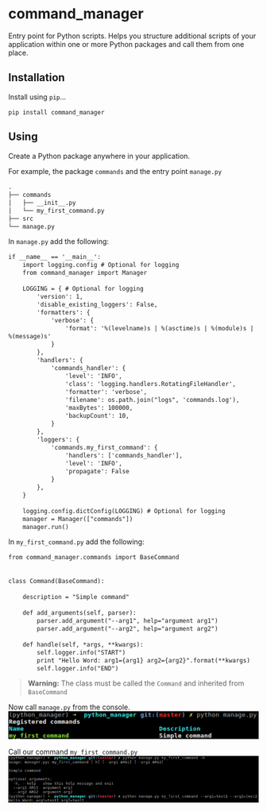 command_manager
===================


Entry point for Python scripts.
Helps you structure additional scripts of your application within one or more Python packages and call them from one place.

Installation
-------------
Install using `pip`...

    pip install command_manager

Using
-------------------
Create a Python package anywhere in your application.

For example, the package `commands` and the entry point `manage.py`

    .
    ├── commands
    │   ├── __init__.py
    │   └── my_first_command.py
    ├── src
    └── manage.py

In `manage.py` add the following:

    if __name__ == '__main__':
        import logging.config # Optional for logging
        from command_manager import Manager

        LOGGING = { # Optional for logging
            'version': 1,
            'disable_existing_loggers': False,
            'formatters': {
                'verbose': {
                    'format': '%(levelname)s | %(asctime)s | %(module)s | %(message)s'
                }
            },
            'handlers': {
                'commands_handler': {
                    'level': 'INFO',
                    'class': 'logging.handlers.RotatingFileHandler',
                    'formatter': 'verbose',
                    'filename': os.path.join("logs", 'commands.log'),
                    'maxBytes': 100000,
                    'backupCount': 10,
                }
            },
            'loggers': {
                'commands.my_first_command': {
                    'handlers': ['commands_handler'],
                    'level': 'INFO',
                    'propagate': False
                }
            },
        }

        logging.config.dictConfig(LOGGING) # Optional for logging
        manager = Manager(["commands"])
        manager.run()

In `my_first_command.py` add the following:

    from command_manager.commands import BaseCommand
    
    
    class Command(BaseCommand):
    
        description = "Simple command"
    
        def add_arguments(self, parser):
            parser.add_argument("--arg1", help="argument arg1")
            parser.add_argument("--arg2", help="argument arg2")
    
        def handle(self, *args, **kwargs):
            self.logger.info("START")
            print "Hello Word: arg1={arg1} arg2={arg2}".format(**kwargs)
            self.logger.info("END")

> **Warning:**
> The class must be called the `Command` and inherited from `BaseCommand`

Now call `manage.py` from the console.             
![python manage.py](/asserts/manage.png)

Call our command `my_first_command.py`
![python manage.py my_first_command](/asserts/command_call.png)
